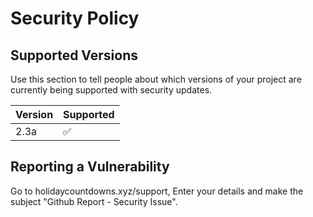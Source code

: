 # Security Policy

## Supported Versions

Use this section to tell people about which versions of your project are
currently being supported with security updates.

| Version | Supported          |
| ------- | ------------------ |
| 2.3a | :white_check_mark: |

## Reporting a Vulnerability

Go to holidaycountdowns.xyz/support, Enter your details and make the subject "Github Report - Security Issue".
